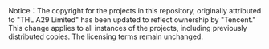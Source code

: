Notice：The copyright for the projects in this repository, originally attributed to "THL A29 Limited" has been updated to reflect ownership by "Tencent." This change applies to all instances of the projects, including previously distributed copies. The licensing terms remain unchanged. 


<link rel="stylesheet" href="/.github/assets/css/custom-theme.css">
